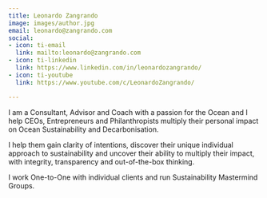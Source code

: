```yaml
---
title: Leonardo Zangrando
image: images/author.jpg
email: leonardo@zangrando.com
social:
- icon: ti-email
  link: mailto:leonardo@zangrando.com
- icon: ti-linkedin
  link: https://www.linkedin.com/in/leonardozangrando/
- icon: ti-youtube
  link: https://www.youtube.com/c/LeonardoZangrando/

---
```

I am a Consultant, Advisor and Coach with a passion for the Ocean and I help CEOs, Entrepreneurs and Philanthropists multiply their personal impact on Ocean Sustainability and Decarbonisation. 

I help them gain clarity of intentions, discover their unique individual approach to sustainability and uncover their ability to multiply their impact, with integrity, transparency and out-of-the-box thinking. 

I work One-to-One with individual clients and run Sustainability Mastermind Groups.